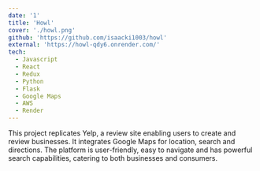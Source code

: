 ```yaml
---
date: '1'
title: 'Howl'
cover: './howl.png'
github: 'https://github.com/isaacki1003/howl'
external: 'https://howl-qdy6.onrender.com/'
tech:
  - Javascript
  - React
  - Redux
  - Python
  - Flask
  - Google Maps
  - AWS
  - Render
---
```


This project replicates Yelp, a review site enabling users to create and review businesses. It integrates Google Maps for location, search and directions. The platform is user-friendly, easy to navigate and has powerful search capabilities, catering to both businesses and consumers.
